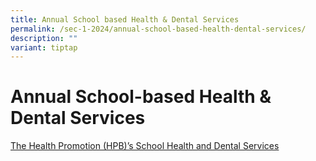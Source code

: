 ```yaml
---
title: Annual School based Health & Dental Services
permalink: /sec-1-2024/annual-school-based-health-dental-services/
description: ""
variant: tiptap
---
```

# Annual School-based Health & Dental Services

[The Health Promotion (HPB)’s School Health and Dental Services](/files/Sec1%202023/22-12-21_Letter-to-S1-Parents_Final3.pdf)